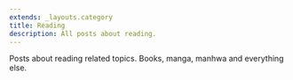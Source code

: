 ```yaml
---
extends: _layouts.category
title: Reading
description: All posts about reading.
---
```


Posts about reading related topics. Books, manga, manhwa and everything else.
